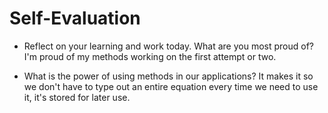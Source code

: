 # Self-Evaluation

- Reflect on your learning and work today. What are you most proud of?
I'm proud of my methods working on the first attempt or two.

- What is the power of using methods in our applications?
  It makes it so we don't have to type out an entire equation every time we need to use it, it's stored for later use. 